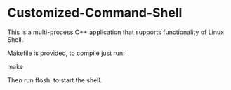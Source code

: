 # Customized-Command-Shell

 This is a multi-process C++ application that supports functionality of Linux Shell.

Makefile is provided, to compile just run:

make

Then run ffosh. to start the shell.

